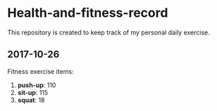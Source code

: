 # Health-and-fitness-record
This repository is created to keep track of my personal daily exercise.


## 2017-10-26
Fitness exercise items:
1. __push-up__: 110  
2. __sit-up__:  115  
3. __squat__:   18   
